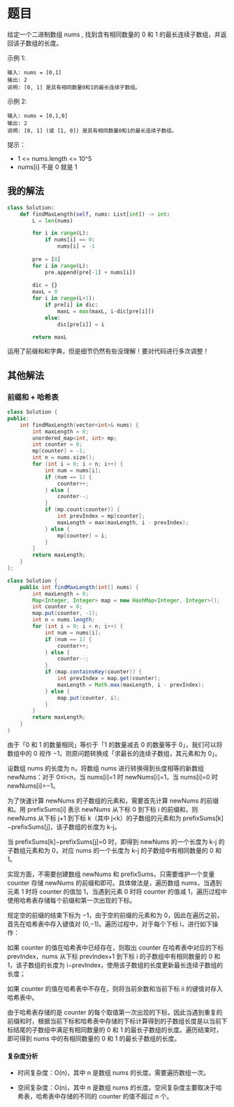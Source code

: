 # 题目

给定一个二进制数组 nums , 找到含有相同数量的 0 和 1 的最长连续子数组，并返回该子数组的长度。

示例 1:

```
输入: nums = [0,1]
输出: 2
说明: [0, 1] 是具有相同数量0和1的最长连续子数组。
```

示例 2:

```
输入: nums = [0,1,0]
输出: 2
说明: [0, 1] (或 [1, 0]) 是具有相同数量0和1的最长连续子数组。
```


提示：

- 1 <= nums.length <= 10^5
- nums[i] 不是 0 就是 1

## 我的解法

```python
class Solution:
    def findMaxLength(self, nums: List[int]) -> int:
        L = len(nums)

        for i in range(L):
            if nums[i] == 0:
                nums[i] = -1
        
        pre = [0]
        for i in range(L):
            pre.append(pre[-1] + nums[i])
        
        dic = {}
        maxL = 0
        for i in range(L+1):
            if pre[i] in dic:
                maxL = max(maxL, i-dic[pre[i]])
            else:
                dic[pre[i]] = i

        return maxL
```

运用了前缀和和字典，但是细节仍然有些没理解！要对代码进行多次调整！

## 其他解法

### 前缀和 + 哈希表

```c++
class Solution {
public:
    int findMaxLength(vector<int>& nums) {
        int maxLength = 0;
        unordered_map<int, int> mp;
        int counter = 0;
        mp[counter] = -1;
        int n = nums.size();
        for (int i = 0; i < n; i++) {
            int num = nums[i];
            if (num == 1) {
                counter++;
            } else {
                counter--;
            }
            if (mp.count(counter)) {
                int prevIndex = mp[counter];
                maxLength = max(maxLength, i - prevIndex);
            } else {
                mp[counter] = i;
            }
        }
        return maxLength;
    }
};
```

```java
class Solution {
    public int findMaxLength(int[] nums) {
        int maxLength = 0;
        Map<Integer, Integer> map = new HashMap<Integer, Integer>();
        int counter = 0;
        map.put(counter, -1);
        int n = nums.length;
        for (int i = 0; i < n; i++) {
            int num = nums[i];
            if (num == 1) {
                counter++;
            } else {
                counter--;
            }
            if (map.containsKey(counter)) {
                int prevIndex = map.get(counter);
                maxLength = Math.max(maxLength, i - prevIndex);
            } else {
                map.put(counter, i);
            }
        }
        return maxLength;
    }
}
```

由于「0 和 1 的数量相同」等价于「1 的数量减去 0 的数量等于 0」，我们可以将数组中的 0 视作 −1，则原问题转换成「求最长的连续子数组，其元素和为 0」。

设数组 nums 的长度为 n，将数组 nums 进行转换得到长度相等的新数组 newNums：对于 0≤i<n，当 nums[i]=1 时 newNums[i]=1，当 nums[i]=0 时 newNums[i]=−1。

为了快速计算 newNums 的子数组的元素和，需要首先计算 newNums 的前缀和。用 prefixSums[i] 表示 newNums 从下标 0 到下标 i 的前缀和，则 newNums 从下标 j+1 到下标 k（其中 j<k）的子数组的元素和为 prefixSums[k]−prefixSums[j]，该子数组的长度为 k-j。

当 prefixSums[k]−prefixSums[j]=0 时，即得到 newNums 的一个长度为 k-j 的子数组元素和为 0，对应 nums 的一个长度为 k-j 的子数组中有相同数量的 0 和 1。

实现方面，不需要创建数组 newNums 和 prefixSums，只需要维护一个变量 counter 存储 newNums 的前缀和即可。具体做法是，遍历数组 nums，当遇到元素 1 时将 counter 的值加 1，当遇到元素 0 时将 counter 的值减 1，遍历过程中使用哈希表存储每个前缀和第一次出现的下标。

规定空的前缀的结束下标为 −1，由于空的前缀的元素和为 0，因此在遍历之前，首先在哈希表中存入键值对 (0,−1)。遍历过程中，对于每个下标 i，进行如下操作：

如果 counter 的值在哈希表中已经存在，则取出 counter 在哈希表中对应的下标 prevIndex，nums 从下标 prevIndex+1 到下标 i 的子数组中有相同数量的 0 和 1，该子数组的长度为 i−prevIndex，使用该子数组的长度更新最长连续子数组的长度；

如果 counter 的值在哈希表中不存在，则将当前余数和当前下标 ii 的键值对存入哈希表中。

由于哈希表存储的是 counter 的每个取值第一次出现的下标，因此当遇到重复的前缀和时，根据当前下标和哈希表中存储的下标计算得到的子数组长度是以当前下标结尾的子数组中满足有相同数量的 0 和 1 的最长子数组的长度。遍历结束时，即可得到 nums 中的有相同数量的 0 和 1 的最长子数组的长度。

#### 复杂度分析

- 时间复杂度：O(n)，其中 n 是数组 nums 的长度。需要遍历数组一次。

- 空间复杂度：O(n)，其中 n 是数组 nums 的长度。空间复杂度主要取决于哈希表，哈希表中存储的不同的 counter 的值不超过 n 个。


